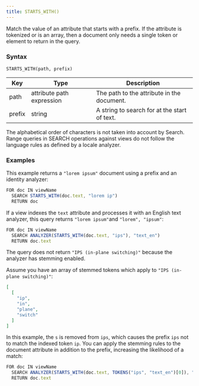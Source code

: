 ```yaml
---
title: STARTS_WITH()
---
```


Match the value of an attribute that starts with a prefix. If the attribute is tokenized or is an array, then a document only needs a single token or element to return in the query.

### Syntax

`STARTS_WITH(path, prefix)`

| Key   | Type                    | Description                                     |
|-------|-------------------------|-------------------------------------------------|
| path  | attribute path expression | The path to the attribute in the document.    |
| prefix | string                  | A string to search for at the start of text.   |


The alphabetical order of characters is not taken into account by Search. Range queries in SEARCH operations against views do not follow the language rules as defined by a locale analyzer.

### Examples

This example returns a `"lorem ipsum"` document using a prefix and an identity analyzer:

```js
FOR doc IN viewName
  SEARCH STARTS_WITH(doc.text, "lorem ip")
  RETURN doc
```

If a view indexes the `text` attribute and processes it with an English text analyzer, this query returns `"lorem ipsum"`and `"lorem", "ipsum"`:

```js
FOR doc IN viewName
  SEARCH ANALYZER(STARTS_WITH(doc.text, "ips"), "text_en")
  RETURN doc.text
```

The query does not return `"IPS (in-plane switching)"` because the analyzer has stemming enabled.

Assume you have an array of stemmed tokens which apply to `"IPS (in-plane switching)"`:

```json
[
  [
    "ip",
    "in",
    "plane",
    "switch"
  ]
]
```

In this example, the `s` is removed from `ips`, which causes the prefix `ips` not to match the indexed token `ip`. You can apply the stemming rules to the document attribute in addition to the prefix, increasing the likelihood of a match:

```js
FOR doc IN viewName
  SEARCH ANALYZER(STARTS_WITH(doc.text, TOKENS("ips", "text_en")[0]), "text_en")
  RETURN doc.text
```

